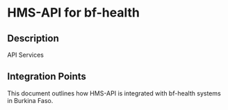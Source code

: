 # HMS-API for bf-health

## Description

API Services

## Integration Points

This document outlines how HMS-API is integrated with bf-health systems in Burkina Faso.
